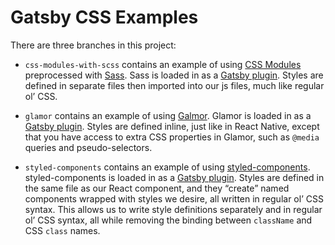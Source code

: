 # Gatsby CSS Examples

There are three branches in this project:

- `css-modules-with-scss` contains an example of using [CSS Modules](https://github.com/css-modules/css-modules) preprocessed with [Sass](http://sass-lang.com/). Sass is loaded in as a [Gatsby plugin](https://www.gatsbyjs.org/packages/gatsby-plugin-sass/). Styles are defined in separate files then imported into our js files, much like regular ol’ CSS.

- `glamor` contains an example of using [Galmor](https://github.com/threepointone/glamor). Glamor is loaded in as a [Gatsby plugin](https://www.gatsbyjs.org/packages/gatsby-plugin-glamor/). Styles are defined inline, just like in React Native, except that you have access to extra CSS properties in Glamor, such as `@media` queries and pseudo-selectors.

- `styled-components` contains an example of using [styled-components](https://github.com/css-modules/css-modules). styled-components is loaded in as a [Gatsby plugin](https://www.gatsbyjs.org/packages/gatsby-plugin-styled-components/). Styles are defined in the same file as our React component, and they “create” named components wrapped with styles we desire, all written in regular ol’ CSS syntax. This allows us to write style definitions separately and in regular ol’ CSS syntax, all while removing the binding between `className` and CSS `class` names.
